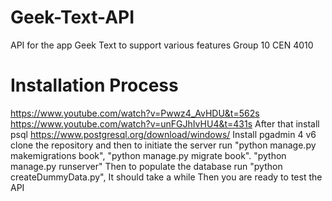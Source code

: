 # Geek-Text-API
  API for the app Geek Text to support various features
  Group 10 CEN 4010

# Installation Process
  https://www.youtube.com/watch?v=Pwwz4_AvHDU&t=562s
  https://www.youtube.com/watch?v=unFGJhIvHU4&t=431s
  After that install psql https://www.postgresql.org/download/windows/
  Install pgadmin 4 v6
  clone the repository
  and then to initiate the server run "python manage.py makemigrations book", "python manage.py migrate book". "python manage.py runserver"
  Then to populate the database run "python createDummyData.py", It should take a while
  Then you are ready to test the API
